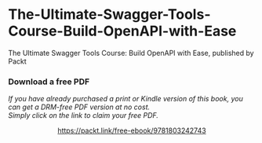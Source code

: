 # The-Ultimate-Swagger-Tools-Course-Build-OpenAPI-with-Ease
The Ultimate Swagger Tools Course: Build OpenAPI with Ease, published by Packt
### Download a free PDF

 <i>If you have already purchased a print or Kindle version of this book, you can get a DRM-free PDF version at no cost.<br>Simply click on the link to claim your free PDF.</i>
<p align="center"> <a href="https://packt.link/free-ebook/9781803242743">https://packt.link/free-ebook/9781803242743 </a> </p>